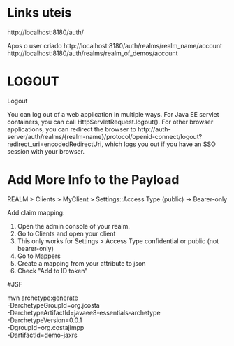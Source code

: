 # Links uteis

http://localhost:8180/auth/

Apos o user criado 
http://localhost:8180/auth/realms/realm_name/account
http://localhost:8180/auth/realms/realm_of_demos/account


# LOGOUT
Logout

You can log out of a web application in multiple ways. For Java EE servlet containers, you can call HttpServletRequest.logout(). For other browser applications, you can redirect the browser to http://auth-server/auth/realms/{realm-name}/protocol/openid-connect/logout?redirect_uri=encodedRedirectUri, which logs you out if you have an SSO session with your browser.

# Add More Info to the Payload
REALM > Clients > MyClient > Settings::Access Type (public) -> Bearer-only

Add claim mapping:

1. Open the admin console of your realm.
2. Go to Clients and open your client
3. This only works for Settings > Access Type confidential or public (not bearer-only)
4. Go to Mappers
5. Create a mapping from your attribute to json
6. Check "Add to ID token"

#JSF

mvn archetype:generate \
 -DarchetypeGroupId=org.jcosta \
 -DarchetypeArtifactId=javaee8-essentials-archetype \
 -DarchetypeVersion=0.0.1 \
 -DgroupId=org.costajlmpp \
 -DartifactId=demo-jaxrs